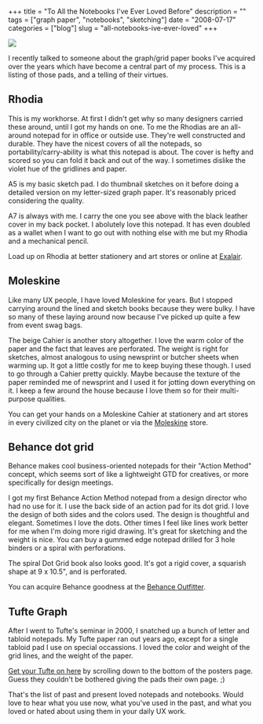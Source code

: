 +++
title = "To All the Notebooks I've Ever Loved Before"
description = ""
tags = ["graph paper", "notebooks", "sketching"]
date = "2008-07-17"
categories = ["blog"]
slug = "all-notebooks-ive-ever-loved"
+++



  <div class="notebook-screenshot"><img src="//konigi.com/media/notebook/rhodias.jpg" class="notebook-image" /></div><p>I recently talked to someone about the graph/grid paper books I've acquired over the years which have become a central part of my process. This is a listing of those pads, and a telling of their virtues. </p>
<h2>Rhodia</h2>
<p>This is my workhorse. At first I didn't get why so many designers carried these around, until I got my hands on one. To me the Rhodias are an all-around notepad for in office or outside use. They're well constructed and durable. They have the nicest covers of all the notepads, so portability/carry-ability is what this notepad is about. The cover is hefty and scored so you can fold it back and out of the way. I sometimes dislike the violet hue of the gridlines and paper.</p>
<p>A5 is my basic sketch pad. I do thumbnail sketches on it before doing a detailed version on my letter-sized graph paper. It's reasonably priced considering the quality.</p>
<p>A7 is always with me. I carry the one you see above with the black leather cover in my back pocket. I abolutely love this notepad. It has even doubled as a wallet when I want to go out with nothing else with me but my Rhodia and a mechanical pencil.   </p>
<p>Load up on Rhodia at better stationery and art stores or online at <a href="http://www.exaclair.com/brands_rhodia.shtml">Exalair</a>.</p>
<h2>Moleskine</h2>
<p>Like many UX people, I have loved Moleskine for years. But I stopped carrying around the lined and sketch books because they were bulky. I have so many of these laying around now because I've picked up quite a few from event swag bags.  </p>
<p>The beige Cahier is another story altogether. I love the warm color of the paper and the fact that leaves are perforated. The weight is right for sketches, almost analogous to using newsprint or butcher sheets when warming up. It got a little costly for me to keep buying these though. I used to go through a Cahier pretty quickly. Maybe because the texture of the paper reminded me of newsprint and I used it for jotting down everything on it. I keep a few around the house because I love them so for their multi-purpose qualities.</p>
<p>You can get your hands on a Moleskine Cahier at stationery and art stores in every civilized city on the planet or via the <a href="http://www.moleskineus.com/">Moleskine</a> store.</p>
<h2>Behance dot grid</h2>
<p>Behance makes cool business-oriented notepads for their "Action Method" concept, which seems sort of like a lightweight GTD for creatives, or more specifically for design meetings.</p>
<p>I got my first Behance Action Method notepad from a design director who had no use for it. I use the back side of an action pad for its dot grid. I love the design of both sides and the colors used. The design is thoughtful and elegant. Sometimes I love the dots. Other times I feel like lines work better for me when I'm doing more rigid drawing. It's great for sketching and the weight is nice. You can buy a gummed edge notepad drilled for 3 hole binders or a spiral with perforations.  </p>
<p>The spiral Dot Grid book also looks good. It's got a rigid cover, a squarish shape at 9 x 10.5", and is perforated.</p>
<p>You can acquire Behance goodness at the <a href="http://www.creativesoutfitter.com/">Behance Outfitter</a>.</p>
<h2>Tufte Graph</h2>
<p>After I went to Tufte's seminar in 2000, I snatched up a bunch of letter and tabloid notepads. My Tufte paper ran out years ago, except for a single tabloid pad I use on special occassions. I loved the color and weight of the grid lines, and the weight of the paper.</p>
<p><a href="http://www.edwardtufte.com/tufte/posters">Get your Tufte on here</a> by scrolling down to the bottom of the posters page. Guess they couldn't be bothered giving the pads their own page. ;)</p>
<p>That's the list of past and present loved notepads and notebooks. Would love to hear what you use now, what you've used in the past, and what you loved or hated about using them in your daily UX work.</p>
    
  

